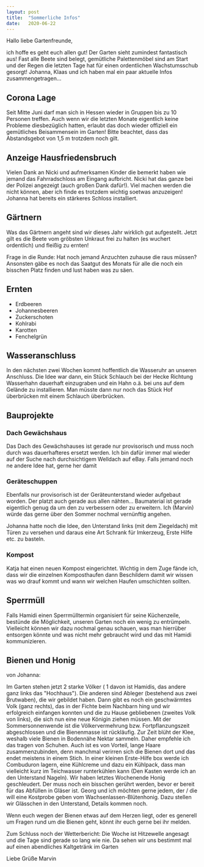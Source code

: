 ```yaml
---
layout: post
title:  "Sommerliche Infos"
date:   2020-06-22
---
```



<p class="intro"><span class="dropcap">H</span>allo liebe Gartenfreunde,

ich hoffe es geht euch allen gut! Der Garten sieht zumindest fantastisch aus!
Fast alle Beete sind belegt, gemütliche Palettenmöbel sind am Start und der Regen die letzten Tage hat für einen ordentlichen Wachstumsschub gesorgt!
Johanna, Klaas und ich haben mal ein paar aktuelle Infos zusammengetragen... </p>

## Corona Lage

Seit Mitte Juni darf man sich in Hessen wieder in Gruppen bis zu 10 Personen treffen. Auch wenn wir die letzten Monate eigentlich keine Probleme diesbezüglich hatten, erlaubt das doch wieder offiziell ein gemütliches Beisammensein im Garten!
Bitte beachtet, dass das Abstandsgebot von 1,5 m trotzdem noch gilt.

## Anzeige Hausfriedensbruch

Vielen Dank an Nicki und aufmerksamen Kinder die bemerkt haben wie jemand das Fahrradschloss am Eingang aufbricht.
Nicki hat das ganze bei der Polizei angezeigt (auch großen Dank dafür!). Viel machen werden die nicht können, aber ich finde es trotzdem wichtig soetwas anzuzeigen!
Johanna hat bereits ein stärkeres Schloss installiert.

## Gärtnern

Was das Gärtnern angeht sind wir dieses Jahr wirklich gut aufgestellt. Jetzt gilt es die Beete vom gröbsten Unkraut frei zu halten (es wuchert ordentlich) und fleißig zu ernten!

Frage in die Runde: Hat noch jemand Anzuchten zuhause die raus müssen?
Ansonsten gäbe es noch das Saatgut des Monats für alle die noch ein bisschen Platz finden und lust haben was zu säen.


## Ernten

* Erdbeeren
* Johannesbeeren
* Zuckerschoten
* Kohlrabi
* Karotten
* Fenchelgrün

## Wasseranschluss

In den nächsten zwei Wochen kommt hoffentlich die Wasseruhr an unseren Anschluss. Die Idee war dann, ein Stück Schlauch bei der Hecke Richtung Wasserhahn dauerhaft einzugraben und ein Hahn o.ä. bei uns auf dem Gelände zu installieren. Man müsste dann nur noch das Stück Hof überbrücken mit einem Schlauch überbrücken.


## Bauprojekte

### Dach Gewächshaus

Das Dach des Gewächshauses ist gerade nur provisorisch und muss noch durch was dauerhafteres ersetzt werden. Ich bin dafür immer mal wieder auf der Suche nach durchsichtigem Welldach auf eBay. Falls jemand noch ne andere Idee hat, gerne her damit


### Geräteschuppen

Ebenfalls nur provisorisch ist der Geräteunterstand wieder aufgebaut worden. Der platzt auch gerade aus allen nähten... Baumaterial ist gerade eigentlich genug da um den zu verbessern oder zu erweitern. Ich (Marvin) würde das gerne über den Sommer nochmal vernünftig angehen.

Johanna hatte noch die Idee, den Unterstand links (mit dem Ziegeldach) mit Türen zu versehen und daraus eine Art Schrank für Imkerzeug, Erste Hilfe etc. zu basteln.

### Kompost

Katja hat einen neuen Kompost eingerichtet. Wichtig in dem Zuge fände ich, dass wir die einzelnen Komposthaufen dann Beschildern damit wir wissen was wo drauf kommt und wann wir welchen Haufen umschichten sollten.

## Sperrmüll

Falls Hamidi einen Sperrmülltermin organisiert für seine Küchenzeile, bestünde die Möglichkeit, unseren Garten noch ein wenig zu entrümpeln. Vielleicht können wir dazu nochmal genau schauen, was man hierrüber entsorgen könnte und was nicht mehr gebraucht wird und das mit Hamidi kommunizieren.

## Bienen und Honig

von Johanna:

Im Garten stehen jetzt 2 starke Völker ( 1 davon ist Hamidis, das andere ganz links das "Hochhaus"). Die anderen sind Ableger (bestehend aus zwei Brutwaben), die wir gebildet haben. Dann gibt es noch ein geschwärmtes Volk (ganz rechts), das in der Fichte beim Nachbarn hing und wir erfolgreich einfangen konnten und die zu Hause gebliebenen (zweites Volk von links), die sich nun eine neue Königin ziehen müssen. Mit der Sommersonnenwende ist die Völkervermehrung bzw. Fortpflanzungszeit abgeschlossen und die Bienenmasse ist rückläufig.
Zur Zeit blüht der Klee, weshalb viele Bienen in Bodennähe Nektar sammeln. Daher empfehle ich das tragen von Schuhen. Auch ist es von Vorteil, lange Haare zusammenzubinden, denn manchmal verirren sich die Bienen dort und das endet meistens in einem Stich. In einer kleinen Erste-Hilfe box werde ich Combuduron lagern, eine Kühlcreme und dazu ein Kühlpack, dass man vielleicht kurz im Teichwasser runterkühlen kann (Den Kasten werde ich an den Unterstand Nageln).
Wir haben letztes Wochenende Honig geschleudert. Der muss noch ein bisschen gerührt werden, bevor er bereit für das Abfüllen in Gläser ist.
Georg und ich möchten gerne jedem, der / die will eine Kostprobe geben vom Wachsenlassen-Blütenhonig. Dazu stellen wir Glässchen in den Unterstand, Details kommen noch.

Wenn euch wegen der Bienen etwas auf  dem Herzen liegt, oder es generell um Fragen rund um die Bienen geht, könnt ihr euch gerne bei ihr melden.


Zum Schluss noch der Wetterbericht:
Die Woche ist Hitzewelle angesagt und die Tage sind gerade so lang wie nie. Da sehen wir uns bestimmt mal auf einen abendliches Kaltgetränk im Garten

Liebe Grüße
Marvin